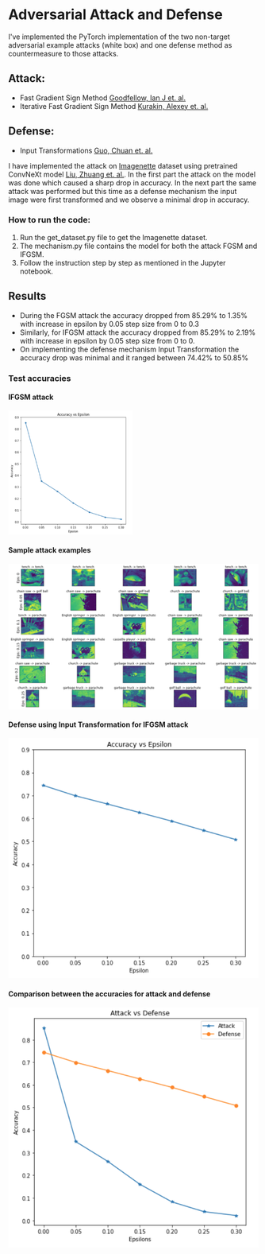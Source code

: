 # Adversarial Attack and Defense

I've implemented the PyTorch implementation of the two non-target adversarial example attacks (white box) and one defense method as countermeasure to those attacks.

## Attack:
- Fast Gradient Sign Method [Goodfellow, Ian J et. al.](https://arxiv.org/abs/1412.6572)
- Iterative Fast Gradient Sign Method [Kurakin, Alexey et. al.](https://arxiv.org/abs/1607.02533)

## Defense:
- Input Transformations [Guo, Chuan et. al.](https://arxiv.org/abs/1711.00117)

I have implemented the attack on [Imagenette](https://s3.amazonaws.com/fast-ai-imageclas/imagenette2-320.tgz) dataset using pretrained ConvNeXt model [Liu, Zhuang et. al.](https://arxiv.org/abs/2201.03545). In the first part the attack on the model was done which caused a sharp drop in accuracy. In the next part the same attack was performed but this time as a defense mechanism the input image were first transformed and we observe a minimal drop in accuracy.

### How to run the code:

1. Run the get_dataset.py file to get the Imagenette dataset.
2. The mechanism.py file contains the model for both the attack FGSM and IFGSM.
3. Follow the instruction step by step as mentioned in the Jupyter notebook.

## Results

- During the FGSM attack the accuracy dropped from 85.29% to 1.35% with increase in epsilon by 0.05 step size from 0 to 0.3
- Similarly, for IFGSM attack the accuracy dropped from 85.29% to 2.19% with increase in epsilon by 0.05 step size from 0 to 0.
- On implementing the defense mechanism Input Transformation the accuracy drop was minimal and it ranged between 74.42% to 50.85%

### Test accuracies

#### IFGSM attack
<img src="/assets/attack-ifgsm.png" width="250" height="250">

#### Sample attack examples
![](/assets/attack-examples.png)

#### Defense using Input Transformation for IFGSM attack
![](/assets/defense-ifgsm.png)

#### Comparison between the accuracies for attack and defense
![](/assets/attack-defense.png)
